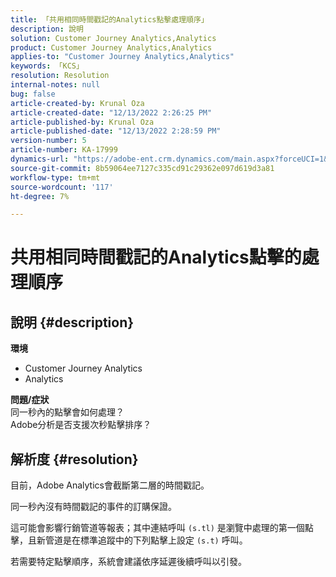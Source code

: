 ```yaml
---
title: 「共用相同時間戳記的Analytics點擊處理順序」
description: 說明
solution: Customer Journey Analytics,Analytics
product: Customer Journey Analytics,Analytics
applies-to: "Customer Journey Analytics,Analytics"
keywords: 「KCS」
resolution: Resolution
internal-notes: null
bug: false
article-created-by: Krunal Oza
article-created-date: "12/13/2022 2:26:25 PM"
article-published-by: Krunal Oza
article-published-date: "12/13/2022 2:28:59 PM"
version-number: 5
article-number: KA-17999
dynamics-url: "https://adobe-ent.crm.dynamics.com/main.aspx?forceUCI=1&pagetype=entityrecord&etn=knowledgearticle&id=c59aec1b-f27a-ed11-81ac-6045bd006b3d"
source-git-commit: 8b59064ee7127c335cd91c29362e097d619d3a81
workflow-type: tm+mt
source-wordcount: '117'
ht-degree: 7%

---
```


# 共用相同時間戳記的Analytics點擊的處理順序

## 說明 {#description}

<b>環境</b>
- Customer Journey Analytics
- Analytics



<b>問題/症狀</b><br>同一秒內的點擊會如何處理？<br>Adobe分析是否支援次秒點擊排序？

## 解析度 {#resolution}


目前，Adobe Analytics會截斷第二層的時間戳記。

同一秒內沒有時間戳記的事件的訂購保證。

這可能會影響行銷管道等報表；其中連結呼叫 `(s.tl)` 是瀏覽中處理的第一個點擊，且新管道是在標準追蹤中的下列點擊上設定 `(s.t)` 呼叫。

若需要特定點擊順序，系統會建議依序延遲後續呼叫以引發。
